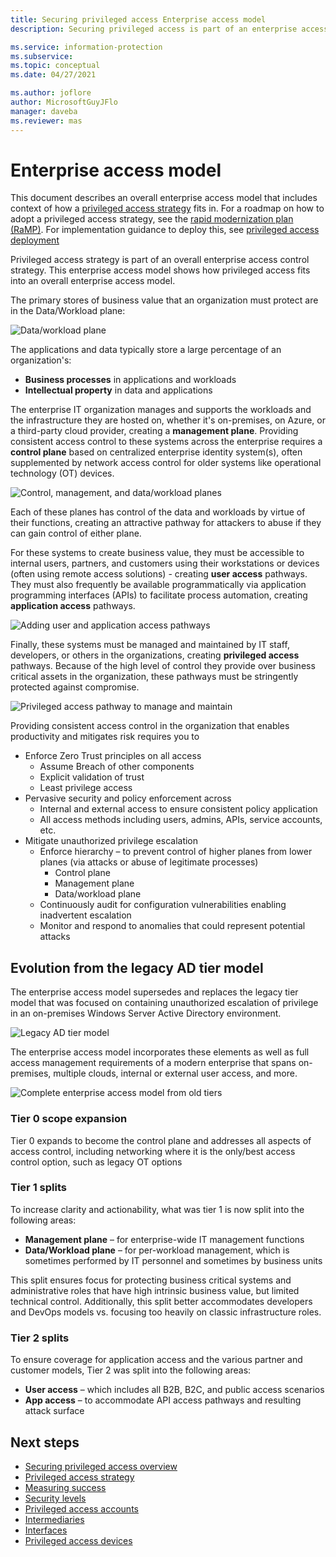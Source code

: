 ```yaml
---
title: Securing privileged access Enterprise access model
description: Securing privileged access is part of an enterprise access model

ms.service: information-protection
ms.subservice: 
ms.topic: conceptual
ms.date: 04/27/2021

ms.author: joflore
author: MicrosoftGuyJFlo
manager: daveba
ms.reviewer: mas
---
```

# Enterprise access model

This document describes an overall enterprise access model that includes context of how a [privileged access strategy](privileged-access-strategy.md) fits in. For a roadmap on how to adopt a privileged access strategy, see the [rapid modernization plan (RaMP)](security-rapid-modernization-plan.md). For implementation guidance to deploy this, see [privileged access deployment](privileged-access-deployment.md)

Privileged access strategy is part of an overall enterprise access control strategy. This enterprise access model shows how privileged access fits into an overall enterprise access model.

The primary stores of business value that an organization must protect are in the Data/Workload plane:

![Data/workload plane](./media/privileged-access-strategy/data-workload-plane.png)

The applications and data typically store a large percentage of an organization's:

- **Business processes** in applications and workloads
- **Intellectual property** in data and applications

The enterprise IT organization manages and supports the workloads and the infrastructure they are hosted on, whether it's on-premises, on Azure, or a third-party cloud provider, creating a **management plane**. Providing consistent access control to these systems across the enterprise requires a **control plane** based on centralized enterprise identity system(s), often supplemented by network access control for older systems like operational technology (OT) devices.

![Control, management, and data/workload planes](./media/privileged-access-strategy/control-management-data-workload-planes.png)

Each of these planes has control of the data and workloads by virtue of their functions, creating an attractive pathway for attackers to abuse if they can gain control of either plane.

For these systems to create business value, they must be accessible to internal users, partners, and customers using their workstations or devices (often using remote access solutions) - creating **user access** pathways. They must also frequently be available programmatically via application programming interfaces (APIs) to facilitate process automation, creating **application access** pathways.

![Adding user and application access pathways](./media/privileged-access-strategy/user-app-control-management-data-workload-planes.png)

Finally, these systems must be managed and maintained by IT staff, developers, or others in the organizations, creating **privileged access** pathways. Because of the high level of control they provide over business critical assets in the organization, these pathways must be stringently protected against compromise.

![Privileged access pathway to manage and maintain](./media/privileged-access-strategy/privileged-access-over-underlying-planes.png)

Providing consistent access control in the organization that enables productivity and mitigates risk requires you to

- Enforce Zero Trust principles on all access
   - Assume Breach of other components
   - Explicit validation of trust
   - Least privilege access
- Pervasive security and policy enforcement across
   - Internal and external access to ensure consistent policy application
   - All access methods including users, admins, APIs, service accounts, etc.
- Mitigate unauthorized privilege escalation
   - Enforce hierarchy – to prevent control of higher planes from lower planes (via attacks or abuse of legitimate processes)
      - Control plane
      - Management plane
      - Data/workload plane
   - Continuously audit for configuration vulnerabilities enabling inadvertent escalation
   - Monitor and respond to anomalies that could represent potential attacks
	
## Evolution from the legacy AD tier model

The enterprise access model supersedes and replaces the legacy tier model that was focused on containing unauthorized escalation of privilege in an on-premises Windows Server Active Directory environment. 

![Legacy AD tier model](./media/privileged-access-strategy/legacy-tier-model.png)

The enterprise access model incorporates these elements as well as full access management requirements of a modern enterprise that spans on-premises, multiple clouds, internal or external user access, and more. 

![Complete enterprise access model from old tiers](./media/privileged-access-strategy/legacy-tier-model-comparison-new.png)

### Tier 0 scope expansion

Tier 0 expands to become the control plane and addresses all aspects of access control, including networking where it is the only/best access control option, such as legacy OT options

### Tier 1 splits

To increase clarity and actionability, what was tier 1 is now split into the following areas:

- **Management plane** – for enterprise-wide IT management functions
- **Data/Workload plane** – for per-workload management, which is sometimes performed by IT personnel and sometimes by business units

This split ensures focus for protecting business critical systems and administrative roles that have high intrinsic business value, but limited technical control. Additionally, this split better accommodates developers and DevOps models vs. focusing too heavily on classic infrastructure roles.

### Tier 2 splits

To ensure coverage for application access and the various partner and customer models, Tier 2 was split into the following areas:

- **User access** – which includes all B2B, B2C, and public access scenarios
- **App access** – to accommodate API access pathways and resulting attack surface

## Next steps

- [Securing privileged access overview](overview.md)
- [Privileged access strategy](privileged-access-strategy.md)
- [Measuring success](privileged-access-success-criteria.md)
- [Security levels](privileged-access-security-levels.md)
- [Privileged access accounts](privileged-access-accounts.md)
- [Intermediaries](privileged-access-intermediaries.md)
- [Interfaces](privileged-access-interfaces.md)
- [Privileged access devices](privileged-access-devices.md)
